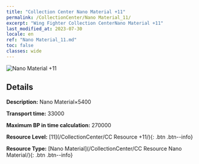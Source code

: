 ```yaml
---
title: "Collection Center Nano Material +11"
permalink: /CollectionCenter/Nano Material_11/
excerpt: "Wing Fighter Collection CenterNano Material +11"
last_modified_at: 2023-07-30
locale: en
ref: "Nano Material_11.md"
toc: false
classes: wide
---
```



![Nano Material +11](/images/cc/CC_Nano_Material_6.png)

## Details

  **Description:** Nano Material×5400

  **Transport time:** 33000

  **Maximum BP in time calculation:** 270000

  **Resource Level:** [11](/CollectionCenter/CC Resource +11/){: .btn .btn--info}

  **Resource Type:** [Nano Material](/CollectionCenter/CC Resource Nano Material/){: .btn .btn--info}

